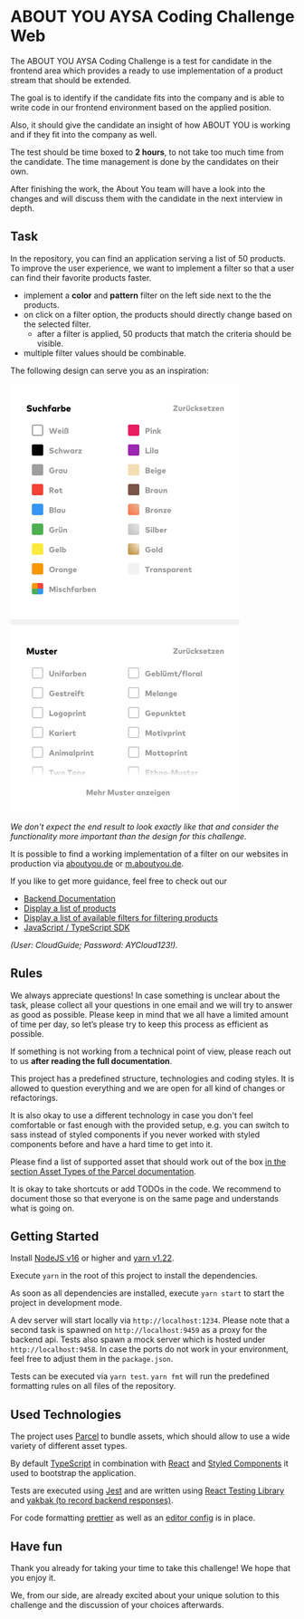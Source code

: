 # ABOUT YOU AYSA Coding Challenge Web

The ABOUT YOU AYSA Coding Challenge is a test for candidate in the frontend area
which provides a ready to use implementation of a product stream that should be
extended.

The goal is to identify if the candidate fits into the company and is able to
write code in our frontend environment based on the applied position.

Also, it should give the candidate an insight of how ABOUT YOU is working and if
they fit into the company as well.

The test should be time boxed to **2 hours**, to not take too much time from the
candidate. The time management is done by the candidates on their own.

After finishing the work, the About You team will have a look into the changes
and will discuss them with the candidate in the next interview in depth.

## Task

In the repository, you can find an application serving a list of 50 products. To
improve the user experience, we want to implement a filter so that a user can
find their favorite products faster.

- implement a **color** and **pattern** filter on the left side next to the the
  products.
- on click on a filter option, the products should directly change based on the
  selected filter.
  - after a filter is applied, 50 products that match the criteria should be
    visible.
- multiple filter values should be combinable.

The following design can serve you as an inspiration:

![Filter Design](./docs/filter-design.png)

_We don't expect the end result to look exactly like that and consider the
functionality more important than the design for this challenge._

It is possible to find a working implementation of a filter on our websites in
production via [aboutyou.de](https://www.aboutyou.de/maenner/bekleidung) or
[m.aboutyou.de](https://m.aboutyou.de/maenner/bekleidung).

If you like to get more guidance, feel free to check out our

- [Backend Documentation](https://api-cloud.aboutyou.de/docs/)
- [Display a list of products](https://resources.aboutyou.cloud/api/storefront/latest/fetch-products)
- [Display a list of available filters for filtering products](https://resources.aboutyou.cloud/api/storefront/latest/fetch-filters)
- [JavaScript / TypeScript SDK](https://resources.aboutyou.cloud/en/dev/storefront/sdk-setup#javascript--typescript)

_(User: CloudGuide; Password: AYCloud123!)._

## Rules

We always appreciate questions! In case something is unclear about the task,
please collect all your questions in one email and we will try to answer as good
as possible. Please keep in mind that we all have a limited amount of time per
day, so let’s please try to keep this process as efficient as possible.

If something is not working from a technical point of view, please reach out to
us **after reading the full documentation**.

This project has a predefined structure, technologies and coding styles. It is
allowed to question everything and we are open for all kind of changes or
refactorings.

It is also okay to use a different technology in case you don't feel comfortable
or fast enough with the provided setup, e.g. you can switch to sass instead of
styled components if you never worked with styled components before and have a
hard time to get into it.

Please find a list of supported asset that should work out of the box
[in the section Asset Types of the Parcel documentation](https://parceljs.org/getting_started.html).

It is okay to take shortcuts or add TODOs in the code. We recommend to document
those so that everyone is on the same page and understands what is going on.

## Getting Started

Install [NodeJS v16](https://nodejs.org/en/) or higher and
[yarn v1.22](https://yarnpkg.com/lang/en/).

Execute `yarn` in the root of this project to install the dependencies.

As soon as all dependencies are installed, execute `yarn start` to start the
project in development mode.

A dev server will start locally via `http://localhost:1234`. Please note that a
second task is spawned on `http://localhost:9459` as a proxy for the backend
api. Tests also spawn a mock server which is hosted under
`http://localhost:9458`. In case the ports do not work in your environment, feel
free to adjust them in the `package.json`.

Tests can be executed via `yarn test`. `yarn fmt` will run the predefined
formatting rules on all files of the repository.

## Used Technologies

The project uses [Parcel](https://parceljs.org/) to bundle assets, which should
allow to use a wide variety of different asset types.

By default [TypeScript](https://www.typescriptlang.org/) in combination with
[React](https://reactjs.org/) and
[Styled Components](https://www.styled-components.com/) it used to bootstrap the
application.

Tests are executed using [Jest](https://jestjs.io/) and are written using
[React Testing Library](https://github.com/testing-library/react-testing-library)
and [yakbak (to record backend responses)](https://github.com/flickr/yakbak).

For code formatting [prettier](https://prettier.io/) as well as an
[editor config](https://editorconfig.org/) is in place.

## Have fun

Thank you already for taking your time to take this challenge! We hope that you
enjoy it.

We, from our side, are already excited about your unique solution to this
challenge and the discussion of your choices afterwards.
